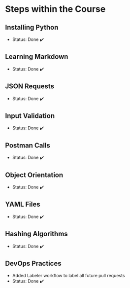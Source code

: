 # Steps within the Course 
## Installing Python
+ Status: Done ✔️
## Learning Markdown
+ Status: Done ✔️
## JSON Requests
+ Status: Done ✔️
## Input Validation
+ Status: Done ✔️
## Postman Calls
+ Status: Done ✔️
## Object Orientation
+ Status: Done ✔️
## YAML Files
+ Status: Done ✔️
## Hashing Algorithms
+ Status: Done ✔️
## DevOps Practices
+ Added Labeler workflow to label all future pull requests
+ Status: Done ✔️


